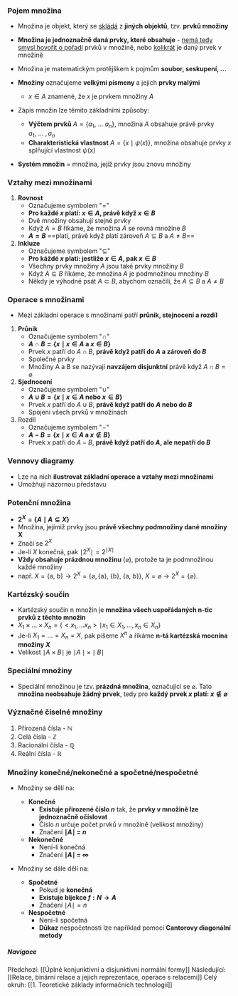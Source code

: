 ### Pojem množina
- Množina je objekt, který se <u>skládá</u> z **jiných objektů**, tzv. **prvků množiny**
- **Množina je jednoznačně daná prvky, které obsahuje** - <u>nemá tedy smysl hovořit o pořadí</u> prvků v množině, nebo <u>kolikrát</u> je daný prvek v množině
- Množina je matematickým protějškem k pojmům **soubor, seskupení, ...**

- **Množiny** označujeme **velkými písmeny** a jejich **prvky malými**
	- $x\in A$ znamené, že $x$ je prvkem množiny $A$

- Zápis množin lze těmito základními způsoby:
	- **Výčtem prvků** $A=\{a_{1},\ ...\ a_{n}\}$, množina $A$ obsahuje právě prvky $a_{1},\ ...\ ,a_{n}$
	- **Charakteristická vlastnost** $A=\{x\mid\psi(x)\}$, množina obsahuje prvky $x$ splňující vlastnost $\psi(x)$
- **Systém množin** = množina, jejíž prvky jsou znovu množiny

### Vztahy mezi množinami
1. **Rovnost**
	- Označujeme symbolem "$=$"
	- **Pro každé $x$ platí: $x\in A$, právě když $x \in B$**
	- Dvě množiny obsahují stejné prvky
	- Když $A=B$ říkáme, že množina $A$ se rovná množine $B$
	- **$A=B$** ==platí, právě když platí zároveň $A \subseteq B$ a $A \neq B$== 
2. **Inkluze**
	- Označujeme symbolem "$\subseteq$"
	- **Pro káždé $x$ platí: jestliže $x \in A$, pak $x \in B$**
	- Všechny prvky množiny $A$ jsou také prvky množiny $B$
	- Když $A \subseteq B$ říkáme, že množina $A$ je podmnožinou množiny $B$
	- Někdy je výhodné psát $A \subset B$, abychom označili, že $A \subseteq B$ a $A \neq B$

### Operace s množinami
- Mezi základní operace s množinami patří **průnik, stejnocení a rozdíl**

1. **Průnik**
	- Označujeme symbolem "$\cap$"
	- **$A \cap B = \{x \mid x \in A$ a $x \in B\}$**
	- Prvek $x$ patří do $A \cap B$, **právě když patří do $A$ a zároveň do $B$**
	- Společné prvky
	- Množiny A a B se nazývají **navzájem disjunktní** právě když $A \cap B = \varnothing$ 
2. **Sjednocení**
	- Označujeme symbolem "$\cup$"
	- **$A \cup B = \{ x \mid x \in A$ nebo $x \in B\}$**
	- Prvek $x$ patří do $A \cup B$, **právě když patří do $A$ nebo do $B$**
	- Spojení všech prvků v množinách
3. Rozdíl
	- Označujeme symbolem "$-$"
	- **$A - B = \{ x \mid x \in A$ a $x \notin B \}$**
	- Prvek $x$ patří do $A - B$, **právě když patří do $A$, ale nepatří do $B$**

### Vennovy diagramy
- Lze na nich **ilustrovat základní operace a vztahy mezi množinami**
- Umožňují názornou představu

### Potenční množina
- **$2^{X} = \{ A \mid A \subseteq X\}$**
- Množina, jejímiž prvky jsou **právě všechny podmnožiny dané množiny X**
- Značí se $2^{X}$
- Je-li $X$ konečná, pak $\mid 2^{X} \mid = 2^{\mid X \mid}$
- **Vždy obsahuje prázdnou množinu** ($\varnothing$), protože ta je podmnožinou každé množiny
- např.
	$X = \{$a, b$\} \rightarrow 2^{X} = \{ \varnothing, \{$a}, {b}, {a, b}}, 
	$X = \varnothing \rightarrow 2^{X} = \{\varnothing\}$.

### Kartézský součin
- Kartézský součin n množin je **množina všech uspořádaných n-tic prvků z těchto množin**
- $X_{1} \times ... \times X_{n} = \{ <x_{1}, ... x_{n}> \mid x_{1} \in X_{1}, ..., x_{n} \in X_{n}\}$
- Je-li $X_{1} = ... = X_{n} = X$, pak píšeme $X^{n}$ a říkáme **n-tá kartézská mocnina množiny $X$**
- Velikost $\mid A \times B \mid$ je $\mid A \mid \times \mid B \mid$

### Speciální množiny
- Speciální množinou je tzv. **prázdná množina**, označující se $\varnothing$. Tato **množina neobsahuje žádný prvek**, tedy pro **každý prvek $x$ platí: $x \notin \varnothing$**

### Význačné číselné množiny
1. Přirozená čísla - $\mathbb{N}$
2. Celá čísla - $\mathbb{Z}$
3. Racionální čísla - $\mathbb{Q}$
4. Reální čísla - $\mathbb{R}$

### Množiny konečné/nekonečné a spočetné/nespočetné
- Množiny se dělí na:
	- **Konečné**
		- **Existuje přirozené číslo $n$** tak, že **prvky v množině lze jednoznačně očíslovat**
		- Číslo $n$ určuje počet prvků v množině (velikost množiny)
		- Značení **$\mid A \mid \ =\ n$**
	- **Nekonečné**
		- Není-li konečná
		- Značení **$\mid A \mid \ =\ \infty$**

- Množiny se dále dělí na:
	- **Spočetné**
		- Pokud je **konečná**
		- **Existuje bijekce $f: N \rightarrow A$**
		- Značení $\mid A \mid = n$
	- **Nespočetné**
		- Není-li spočetná
		- **Důkaz** nespočetnosti lze například pomocí **Cantorovy diagonální metody**

##### Navigace
Předchozí:  [[Úplné konjunktivní a disjunktivní normální formy]]
Následující: [[Relace, binární relace a jejich reprezentace, operace s relacemi]]
Celý okruh: [[1. Teoretické základy informačních technologií]]